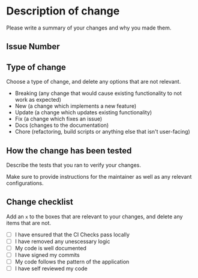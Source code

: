 # Description of change

Please write a summary of your changes and why you made them.

## Issue Number

## Type of change

Choose a type of change, and delete any options that are not relevant.

- Breaking (any change that would cause existing functionality to not work as expected)
- New (a change which implements a new feature)
- Update (a change which updates existing functionality)
- Fix (a change which fixes an issue)
- Docs (changes to the documentation)
- Chore (refactoring, build scripts or anything else that isn't user-facing)

## How the change has been tested

Describe the tests that you ran to verify your changes.

Make sure to provide instructions for the maintainer as well as any relevant configurations.

## Change checklist

Add an `x` to the boxes that are relevant to your changes, and delete any items that are not.

- [ ] I have ensured that the CI Checks pass locally
- [ ] I have removed any unescessary logic
- [ ] My code is well documented
- [ ] I have signed my commits
- [ ] My code follows the pattern of the application
- [ ] I have self reviewed my code
